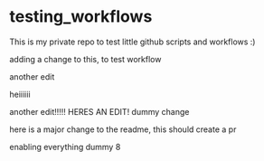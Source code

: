 # testing_workflows
This is my private repo to test little github scripts and workflows :)

adding a change to this, to test workflow

another edit

heiiiiii

another edit!!!!! HERES AN EDIT!
dummy change


here is a major change to the readme, this should create a pr

enabling everything
dummy 8
